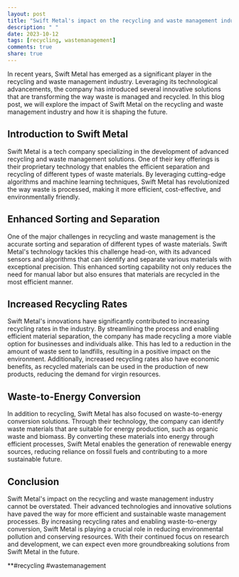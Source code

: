 ```yaml
---
layout: post
title: "Swift Metal's impact on the recycling and waste management industry"
description: " "
date: 2023-10-12
tags: [recycling, wastemanagement]
comments: true
share: true
---
```


In recent years, Swift Metal has emerged as a significant player in the recycling and waste management industry. Leveraging its technological advancements, the company has introduced several innovative solutions that are transforming the way waste is managed and recycled. In this blog post, we will explore the impact of Swift Metal on the recycling and waste management industry and how it is shaping the future.

## Introduction to Swift Metal

Swift Metal is a tech company specializing in the development of advanced recycling and waste management solutions. One of their key offerings is their proprietary technology that enables the efficient separation and recycling of different types of waste materials. By leveraging cutting-edge algorithms and machine learning techniques, Swift Metal has revolutionized the way waste is processed, making it more efficient, cost-effective, and environmentally friendly.

## Enhanced Sorting and Separation

One of the major challenges in recycling and waste management is the accurate sorting and separation of different types of waste materials. Swift Metal's technology tackles this challenge head-on, with its advanced sensors and algorithms that can identify and separate various materials with exceptional precision. This enhanced sorting capability not only reduces the need for manual labor but also ensures that materials are recycled in the most efficient manner.

## Increased Recycling Rates

Swift Metal's innovations have significantly contributed to increasing recycling rates in the industry. By streamlining the process and enabling efficient material separation, the company has made recycling a more viable option for businesses and individuals alike. This has led to a reduction in the amount of waste sent to landfills, resulting in a positive impact on the environment. Additionally, increased recycling rates also have economic benefits, as recycled materials can be used in the production of new products, reducing the demand for virgin resources.

## Waste-to-Energy Conversion

In addition to recycling, Swift Metal has also focused on waste-to-energy conversion solutions. Through their technology, the company can identify waste materials that are suitable for energy production, such as organic waste and biomass. By converting these materials into energy through efficient processes, Swift Metal enables the generation of renewable energy sources, reducing reliance on fossil fuels and contributing to a more sustainable future.

## Conclusion

Swift Metal's impact on the recycling and waste management industry cannot be overstated. Their advanced technologies and innovative solutions have paved the way for more efficient and sustainable waste management processes. By increasing recycling rates and enabling waste-to-energy conversion, Swift Metal is playing a crucial role in reducing environmental pollution and conserving resources. With their continued focus on research and development, we can expect even more groundbreaking solutions from Swift Metal in the future.

**#recycling #wastemanagement